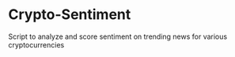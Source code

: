 # Crypto-Sentiment
Script to analyze and score sentiment on trending news for various cryptocurrencies
